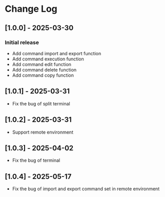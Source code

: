# Change Log


## [1.0.0] - 2025-03-30
###  Initial release

- Add command import and export function
- Add command execution function
- Add command edit function
- Add command delete function
- Add command copy function

## [1.0.1] - 2025-03-31

- Fix the bug of split terminal

## [1.0.2] - 2025-03-31

- Support remote environment

## [1.0.3] - 2025-04-02

- Fix the bug of terminal

## [1.0.4] - 2025-05-17

- Fix the bug of import and export command set in remote environment

